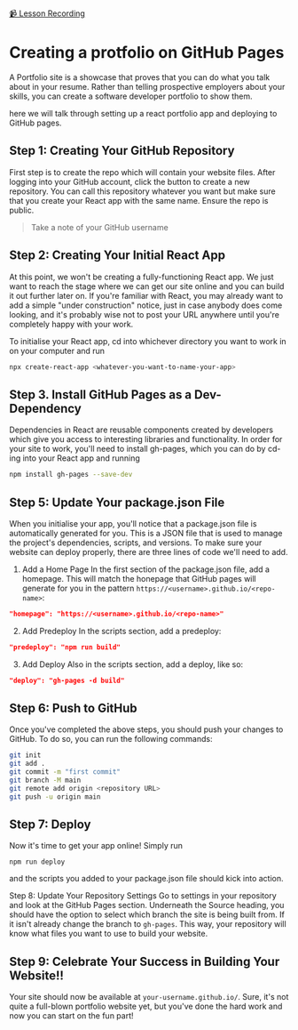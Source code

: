 [📹 Lesson Recording](https://youtu.be/ZrRsw45jezA)

# Creating a protfolio on GitHub Pages

A Portfolio site is a showcase that proves that you can do what you talk about in your resume. Rather than telling prospective employers about your skills, you can create a software developer portfolio to show them.

here we will talk through setting up a react portfolio app and deploying to GitHub pages.

## Step 1: Creating Your GitHub Repository

First step is to create the repo which will contain your website files. After logging into your GitHub account, click the button to create a new repository. You can call this repository whatever you want but make sure that you create your React app with the same name. Ensure the repo is public.

> Take a note of your GitHub username

## Step 2: Creating Your Initial React App

At this point, we won't be creating a fully-functioning React app. We just want to reach the stage where we can get our site online and you can build it out further later on. If you're familiar with React, you may already want to add a simple "under construction" notice, just in case anybody does come looking, and it's probably wise not to post your URL anywhere until you're completely happy with your work.

To initialise your React app, cd into whichever directory you want to work in on your computer and run

```bash
npx create-react-app <whatever-you-want-to-name-your-app>
```

## Step 3. Install GitHub Pages as a Dev-Dependency

Dependencies in React are reusable components created by developers which give you access to interesting libraries and functionality. In order for your site to work, you'll need to install gh-pages, which you can do by cd-ing into your React app and running

```bash
npm install gh-pages --save-dev
```

## Step 5: Update Your package.json File

When you initialise your app, you'll notice that a package.json file is automatically generated for you. This is a JSON file that is used to manage the project's dependencies, scripts, and versions. To make sure your website can deploy properly, there are three lines of code we'll need to add.

1. Add a Home Page
In the first section of the package.json file, add a homepage. This will match the honepage that GitHub pages will generate for you in the pattern `https://<username>.github.io/<repo-name>`:

```json
"homepage": "https://<username>.github.io/<repo-name>"
```

2. Add Predeploy
In the scripts section, add a predeploy:

```json
"predeploy": "npm run build"
```

3. Add Deploy
Also in the scripts section, add a deploy, like so:

```json
"deploy": "gh-pages -d build"
```

## Step 6: Push to GitHub
Once you've completed the above steps, you should push your changes to GitHub. To do so, you can run the following commands:

```bash
git init
git add .
git commit -m "first commit"
git branch -M main
git remote add origin <repository URL>
git push -u origin main
```

## Step 7: Deploy
Now it's time to get your app online! Simply run

```
npm run deploy
```

and the scripts you added to your package.json file should kick into action.

Step 8: Update Your Repository Settings
Go to settings in your repository and look at the GitHub Pages section. Underneath the Source heading, you should have the option to select which branch the site is being built from. If it isn't already change the branch to `gh-pages`. This way, your repository will know what files you want to use to build your website.


## Step 9: Celebrate Your Success in Building Your Website!!
Your site should now be available at `your-username.github.io/`. Sure, it's not quite a full-blown portfolio website yet, but you've done the hard work and now you can start on the fun part!



